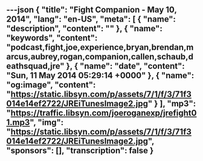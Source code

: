 ---json
{
  "title": "Fight Companion - May 10, 2014",
  "lang": "en-US",
  "meta": [
    {
      "name": "description",
      "content": ""
    },
    {
      "name": "keywords",
      "content": "podcast,fight,joe,experience,bryan,brendan,marcus,aubrey,rogan,companion,callen,schaub,deathsquad,jre"
    },
    {
      "name": "date",
      "content": "Sun, 11 May 2014 05:29:14 +0000"
    },
    {
      "name": "og:image",
      "content": "https://static.libsyn.com/p/assets/7/1/f/3/71f3014e14ef2722/JREiTunesImage2.jpg"
    }
  ],
  "mp3": "https://traffic.libsyn.com/joeroganexp/jrefight01.mp3",
  "img": "https://static.libsyn.com/p/assets/7/1/f/3/71f3014e14ef2722/JREiTunesImage2.jpg",
  "sponsors": [],
  "transcription": false
}
---
<episode-header />

<timemark seconds="0" />

<transcribe-call-to-action />

<episode-footer />